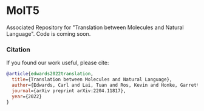 # MolT5
Associated Repository for "Translation between Molecules and Natural Language". Code is coming soon.





### Citation
If you found our work useful, please cite:
```bibtex
@article{edwards2022translation,
  title={Translation between Molecules and Natural Language},
  author={Edwards, Carl and Lai, Tuan and Ros, Kevin and Honke, Garrett and Ji, Heng},
  journal={arXiv preprint arXiv:2204.11817},
  year={2022}
}
```
